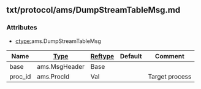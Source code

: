 ## txt/protocol/ams/DumpStreamTableMsg.md


### Attributes
<a href="#attributes"></a>
* [ctype:](/txt/ssimdb/dmmeta/ctype.md)ams.DumpStreamTableMsg

|Name|[Type](/txt/ssimdb/dmmeta/ctype.md)|[Reftype](/txt/ssimdb/dmmeta/reftype.md)|Default|Comment|
|---|---|---|---|---|
|base|ams.MsgHeader|Base|
|proc_id|ams.ProcId|Val||Target process|

